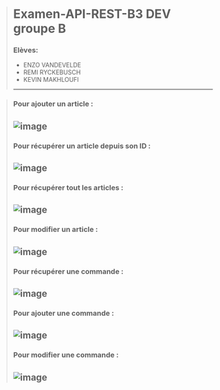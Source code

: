 ># Examen-API-REST-B3 DEV groupe B
>
>### Elèves:
>- ENZO VANDEVELDE
>- REMI RYCKEBUSCH 
>- KEVIN MAKHLOUFI 
>---

>### Pour ajouter un article :
> ![image](https://user-images.githubusercontent.com/98217327/219788600-256cf3fb-3599-47e9-8a27-b57118772a1a.png)
>---
>### Pour récupérer un article depuis son ID :
> ![image](https://user-images.githubusercontent.com/98217327/219788766-dc19f27f-d215-4e98-8cfc-3456ef0d8a7f.png)
>---
>### Pour récupérer tout les articles :
> ![image](https://user-images.githubusercontent.com/98217327/219788982-d073a956-37f1-4346-8193-b7ddad9fbbfa.png)
>---
>### Pour modifier un article :
>![image](https://user-images.githubusercontent.com/98217327/219789037-75c96eac-8386-49c5-8eef-0a07fbfb7990.png)
>---
>### Pour récupérer une commande : 
> ![image](https://user-images.githubusercontent.com/98217327/219789191-f9c5c6bd-2d0b-4a92-ad59-3ca91075f517.png)
>---
>### Pour ajouter une commande : 
> ![image](https://user-images.githubusercontent.com/98217327/219789257-70445545-6ba9-41a7-8e88-159864ae8dbc.png)
>---
>### Pour modifier une commande :
> ![image](https://user-images.githubusercontent.com/98217327/219791128-fb34308b-f398-48e6-adeb-20fe91dc9583.png)
>---




             
             
             
         
         
         
